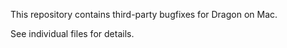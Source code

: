 This repository contains third-party bugfixes for Dragon on Mac.

See individual files for details.
